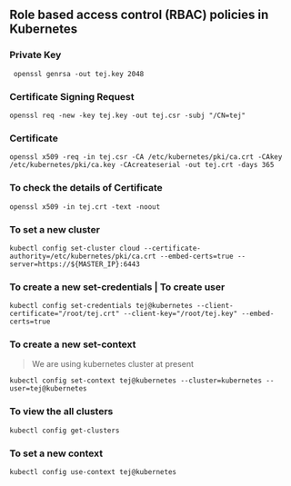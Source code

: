 ## Role based access control (RBAC) policies in Kubernetes

### Private Key
```
 openssl genrsa -out tej.key 2048
```

### Certificate Signing Request 
```
openssl req -new -key tej.key -out tej.csr -subj "/CN=tej"
```

### Certificate
```
openssl x509 -req -in tej.csr -CA /etc/kubernetes/pki/ca.crt -CAkey /etc/kubernetes/pki/ca.key -CAcreateserial -out tej.crt -days 365
``` 

### To check the details of Certificate
```
openssl x509 -in tej.crt -text -noout
```

### To set a new cluster 
```
kubectl config set-cluster cloud --certificate-authority=/etc/kubernetes/pki/ca.crt --embed-certs=true --server=https://${MASTER_IP}:6443
```
### To create a new set-credentials | To create user
```
kubectl config set-credentials tej@kubernetes --client-certificate="/root/tej.crt" --client-key="/root/tej.key" --embed-certs=true
```

### To create a new set-context
> We are using kubernetes cluster at present
```
kubectl config set-context tej@kubernetes --cluster=kubernetes --user=tej@kubernetes
```

### To view the all clusters
```
kubectl config get-clusters
```

### To set a new context
```
kubectl config use-context tej@kubernetes
```

